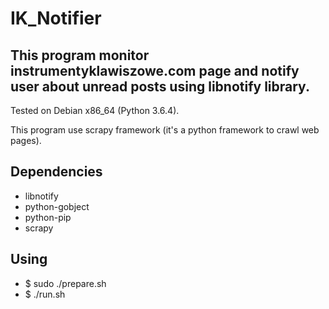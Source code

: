 # IK_Notifier
This program monitor instrumentyklawiszowe.com page and notify user about unread posts using  libnotify library.
---


Tested on Debian x86_64 (Python 3.6.4).

This program use scrapy framework (it's a python framework to crawl web pages).

## Dependencies

* libnotify
* python-gobject
* python-pip
* scrapy


## Using
* $ sudo ./prepare.sh
* $ ./run.sh
